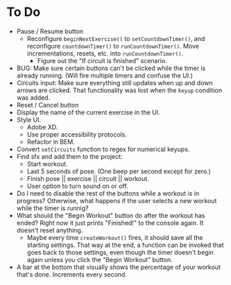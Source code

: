 # To Do

- Pause / Resume button
  - Reconfigure `beginNextExercise()` to `setCountdownTimer()`, and reconfigure `countdownTimer()` to `runCountdownTimer()`. Move incrementations, resets, etc. into `runCountdownTimer()`.
    - Figure out the "If circuit is finished" scenario.
- BUG: Make sure certain buttons can't be clicked while the timer is already running.  (Will fire multiple timers and confuse the UI.)
- Circuits input: Make sure everything still updates when up and down arrows are clicked. That functionality was lost when the `keyup` condition was added.
- Reset / Cancel button
- Display the name of the current exercise in the UI.
- Style UI.
  - Adobe XD.
  - Use proper accessibility protocols.
  - Refactor in BEM.
- Convert `setCircuits` function to regex for numerical keyups.
- Find sfx and add them to the project:
  - Start workout.
  - Last 5 seconds of pose. (One beep per second except for zero.)
  - Finish pose || exercise || circuit || workout.
  - User option to turn sound on or off.
- Do I need to disable the rest of the buttons while a workout is in progress? Otherwise, what happens if the user selects a new workout while the timer is runnig?
- What should the "Begin Workout" button do after the workout has ended? Right now it just prints "Finished!" to the console again. It doesn't reset anything.
  - Maybe every time `createWorkout()` fires, it should save all the starting settings. That way at the end, a function can be invoked that goes back to those settings, even though the timer doesn't begin again unless you click the "Begin Workout" button.
- A bar at the bottom that visually shows the percentage of your workout that's done. Increments every second.